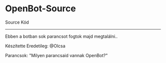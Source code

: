 # OpenBot-Source
Source Kód

--------------------------------

Ebben a botban sok parancsot fogtok majd megtalálni..

Készítette Eredetileg: @Olcsa

Parancsok: "Milyen parancsaid vannak OpenBot?"
